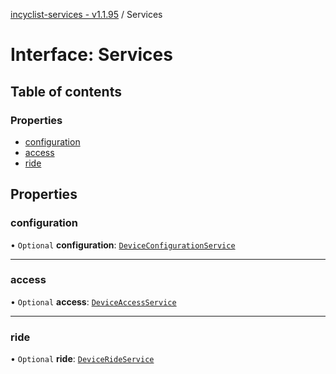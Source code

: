 [incyclist-services - v1.1.95](../README.md) / Services

# Interface: Services

## Table of contents

### Properties

- [configuration](Services.md#configuration)
- [access](Services.md#access)
- [ride](Services.md#ride)

## Properties

### configuration

• `Optional` **configuration**: [`DeviceConfigurationService`](../classes/DeviceConfigurationService.md)

___

### access

• `Optional` **access**: [`DeviceAccessService`](../classes/DeviceAccessService.md)

___

### ride

• `Optional` **ride**: [`DeviceRideService`](../classes/DeviceRideService.md)
